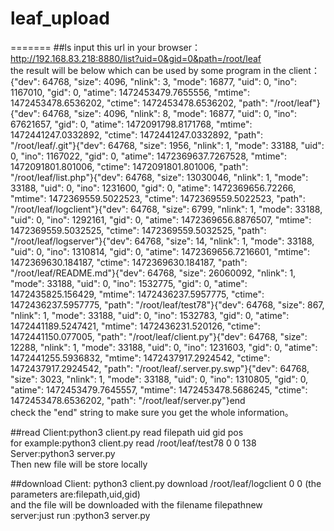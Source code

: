 # leaf_upload
=======
##ls
input this url in your browser：http://192.168.83.218:8880/list?uid=0&gid=0&path=/root/leaf<br>
the result will be below which can be used by some program in the client：<br>
{"dev": 64768, "size": 4096, "nlink": 3, "mode": 16877, "uid": 0, "ino": 1167010, "gid": 0, "atime": 1472453479.7655556, "mtime": 1472453478.6536202, "ctime": 1472453478.6536202, "path": "/root/leaf"}{"dev": 64768, "size": 4096, "nlink": 8, "mode": 16877, "uid": 0, "ino": 67621657, "gid": 0, "atime": 1472091798.8171768, "mtime": 1472441247.0332892, "ctime": 1472441247.0332892, "path": "/root/leaf/.git"}{"dev": 64768, "size": 1956, "nlink": 1, "mode": 33188, "uid": 0, "ino": 1167022, "gid": 0, "atime": 1472369637.7267528, "mtime": 1472091801.801006, "ctime": 1472091801.801006, "path": "/root/leaf/list.php"}{"dev": 64768, "size": 13030046, "nlink": 1, "mode": 33188, "uid": 0, "ino": 1231600, "gid": 0, "atime": 1472369656.72266, "mtime": 1472369559.5022523, "ctime": 1472369559.5022523, "path": "/root/leaf/logclient"}{"dev": 64768, "size": 6799, "nlink": 1, "mode": 33188, "uid": 0, "ino": 1292161, "gid": 0, "atime": 1472369656.8876507, "mtime": 1472369559.5032525, "ctime": 1472369559.5032525, "path": "/root/leaf/logserver"}{"dev": 64768, "size": 14, "nlink": 1, "mode": 33188, "uid": 0, "ino": 1310814, "gid": 0, "atime": 1472369656.7216601, "mtime": 1472369630.184187, "ctime": 1472369630.184187, "path": "/root/leaf/README.md"}{"dev": 64768, "size": 26060092, "nlink": 1, "mode": 33188, "uid": 0, "ino": 1532775, "gid": 0, "atime": 1472435825.156429, "mtime": 1472436237.5957775, "ctime": 1472436237.5957775, "path": "/root/leaf/test78"}{"dev": 64768, "size": 867, "nlink": 1, "mode": 33188, "uid": 0, "ino": 1532783, "gid": 0, "atime": 1472441189.5247421, "mtime": 1472436231.520126, "ctime": 1472441150.077005, "path": "/root/leaf/client.py"}{"dev": 64768, "size": 12288, "nlink": 1, "mode": 33188, "uid": 0, "ino": 1231603, "gid": 0, "atime": 1472441255.5936832, "mtime": 1472437917.2924542, "ctime": 1472437917.2924542, "path": "/root/leaf/.server.py.swp"}{"dev": 64768, "size": 3023, "nlink": 1, "mode": 33188, "uid": 0, "ino": 1310805, "gid": 0, "atime": 1472453479.7645557, "mtime": 1472453478.5686245, "ctime": 1472453478.6536202, "path": "/root/leaf/server.py"}end <br>
check the "end" string to make sure you get the whole information。<br>

##read
Client:python3 client.py read filepath uid gid pos<br>
       for example:python3 client.py read /root/leaf/test78 0 0 138<br>
Server:python3 server.py<br>
Then new file will be store locally<br>

##download
Client: python3 client.py download /root/leaf/logclient 0 0 (the parameters are:filepath,uid,gid)<br>
        and the file will be downloaded with the filename filepathnew<br>
server:just run :python3 server.py<br>



